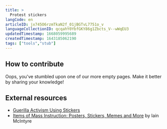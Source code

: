 ```yaml
---
title: >
  Protest stickers
langCode: en
articleID: jx745O6rzmTkaN2f_01jBGTvL7751o_v
languageCollectionID: qcqahY0YbfGKY86g1Zbcts_V--wWqEU3
updatedTimestamp: 1668059995689
createdTimestamp: 1643185062190
tags: ["tools","stub"]
---
```


## **How to contribute**

Oops, you've stumbled upon one of our more empty pages. Make it better by sharing your knowledge!

## External resources

-   [Guerilla Activism Using Stickers](https://www.stickeryou.com/blog/post/guerilla-activism-stickers)
-   [Items of Mass Instruction: Posters, Stickers, Memes and More](https://commonslibrary.org/items-of-mass-instruction-posters-stickers-memes-and-more/) by Iain McIntyre

<div></div>
